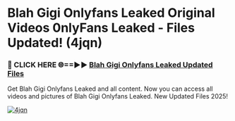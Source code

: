 # Blah Gigi Onlyfans Leaked Original Videos 0nlyFans Leaked - Files Updated! (4jqn)

<h3>🔴 CLICK HERE 🌐==►► <a href="https://tinyurl.com/4seja8ks" rel="nofollow">Blah Gigi Onlyfans Leaked Updated Files</a></h3>

Get Blah Gigi Onlyfans Leaked and all content. Now you can access all videos and pictures of Blah Gigi Onlyfans Leaked. New Updated Files 2025!

[![4jqn](https://i.imgur.com/EWjZXRe.gif)](https://tinyurl.com/4seja8ks)
